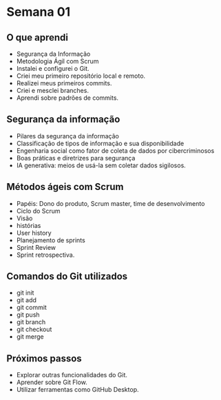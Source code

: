 # Semana 01

## O que aprendi
* Segurança da Informação
* Metodologia Ágil com Scrum
* Instalei e configurei o Git.
* Criei meu primeiro repositório local e remoto.
* Realizei meus primeiros commits.
* Criei e mesclei branches.
* Aprendi sobre padrões de commits.

## Segurança da informação
* Pilares da segurança da informação
* Classificação de tipos de informação e sua disponibilidade
* Engenharia social como fator de coleta de dados por cibercriminosos
* Boas práticas e diretrizes para segurança
* IA generativa: meios de usá-la sem coletar dados sigilosos.

## Métodos ágeis com Scrum
* Papéis: Dono do produto, Scrum master, time de desenvolvimento
* Ciclo do Scrum
* Visão
* histórias
* User history
* Planejamento de sprints
* Sprint Review
* Sprint retrospectiva.

## Comandos do Git utilizados
* git init
* git add
* git commit
* git push
* git branch
* git checkout
* git merge

## Próximos passos
* Explorar outras funcionalidades do Git.
* Aprender sobre Git Flow.
* Utilizar ferramentas como GitHub Desktop.


